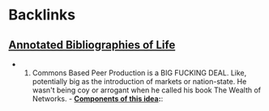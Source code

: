 
# Backlinks
## [Annotated Bibliographies of Life](<Annotated Bibliographies of Life.md>)
- 1) Commons Based Peer Production is a BIG FUCKING DEAL. Like, potentially big as the introduction of markets or nation-state. He wasn't being coy or arrogant when he called his book The Wealth of Networks.
                    - **[Components of this idea](<Components of this idea.md>):**:


